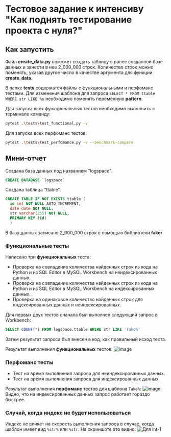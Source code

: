 # Тестовое задание к интенсиву "Как поднять тестирование проекта с нуля?"
## Как запустить
Файл **create_data.py** поможет создать таблицу в ранее созданной базе данных и занести в нее 2_000_000 строк. Количество строк можно поменять, указав другое число в качестве аргумента для функции **create_data**.

В папке **tests** содержатся файлы с функциональными и перфоманс тестами. Для изменения шаблона для запроса `SELECT * FROM ttable WHERE str LIKE %s` необходимо поменять переменную **pattern**.

Для запуска всех функциональных тестов необходимо выполнить в терминале команду:
```bash
pytest .\tests\test_functional.py -v
```
Для запуска всех перфоманс тестов:
```bash
pytest .\tests\test_perfomance.py -v --benchmark-compare
```

## Мини-отчет
Создана база данных под названием "logspace".
```sql
CREATE DATABASE `logspace`
```
Создана таблица "ttable".
```sql
CREATE TABLE IF NOT EXISTS ttable (
  id int NOT NULL AUTO_INCREMENT,
  date date NOT NULL,
  str varchar(255) NOT NULL,
  PRIMARY KEY (id)
  )
```
В базу данных записано 2_000_000 строк с помощью библиотеки **faker**.

### Функциональные тесты
Написано три **функциональных** теста:
* Проверка на совпадение количества найденных строк из кода на Python и из SQL Editor в MySQL Workbench на неидексированных данных.
* Проверка на совпадение количества найденных строк из кода на Python и из SQL Editor в MySQL Workbench на индексированных данных.
* Проверка на одинаковое количество найденных строк для индексированных данных и неиндексированных.

Для первых двух тестов сначала был выполнен следующий запрос в Workbench:
```sql
SELECT COUNT(*) FROM logspace.ttable WHERE str LIKE 'Take%'
```
Затем результат запроса был внесен в код, как правильный исход теста.

Результат выполнения **функциональных** тестов:
![image](https://github.com/tuleshochka/logspace/assets/75882629/f588a33b-143a-4062-a403-fbf71da5f9a5)

### Перфоманс тесты
* Тест на время выполнения запроса для неиндексированных данных.
* Тест на время выполнения запроса для индексированных данных.

Результат выполнения **перфоманс** тестов для шаблона `Take%`:
![image](https://github.com/tuleshochka/logspace/assets/75882629/ccb424aa-2e1a-4709-81d0-6f49b522f3a1)
Видно, что на индексированных данных запрос работает гораздо быстрее.

### Случай, когда индекс не будет использоваться
Индекс не влияет на скорость выполнения запроса в случае, когда шаблон имеет вид `%str%` или `%str`. На скриншоте это видно:
![Для int-1](https://github.com/tuleshochka/logspace/assets/75882629/7d461303-a398-436c-b5c2-87faa99f5e0d)
